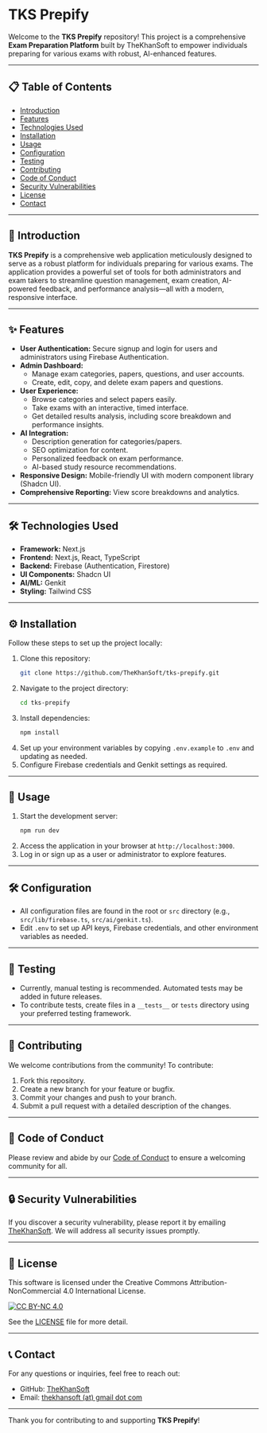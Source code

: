 # TKS Prepify

Welcome to the **TKS Prepify** repository! This project is a comprehensive **Exam Preparation Platform** built by TheKhanSoft to empower individuals preparing for various exams with robust, AI-enhanced features.

---

## 📋 Table of Contents

- [Introduction](#introduction)
- [Features](#features)
- [Technologies Used](#technologies-used)
- [Installation](#installation)
- [Usage](#usage)
- [Configuration](#configuration)
- [Testing](#testing)
- [Contributing](#contributing)
- [Code of Conduct](#code-of-conduct)
- [Security Vulnerabilities](#security-vulnerabilities)
- [License](#license)
- [Contact](#contact)

---

## 📝 Introduction

**TKS Prepify** is a comprehensive web application meticulously designed to serve as a robust platform for individuals preparing for various exams. The application provides a powerful set of tools for both administrators and exam takers to streamline question management, exam creation, AI-powered feedback, and performance analysis—all with a modern, responsive interface.

---

## ✨ Features

- **User Authentication:** Secure signup and login for users and administrators using Firebase Authentication.
- **Admin Dashboard:**
  - Manage exam categories, papers, questions, and user accounts.
  - Create, edit, copy, and delete exam papers and questions.
- **User Experience:**
  - Browse categories and select papers easily.
  - Take exams with an interactive, timed interface.
  - Get detailed results analysis, including score breakdown and performance insights.
- **AI Integration:**
  - Description generation for categories/papers.
  - SEO optimization for content.
  - Personalized feedback on exam performance.
  - AI-based study resource recommendations.
- **Responsive Design:** Mobile-friendly UI with modern component library (Shadcn UI).
- **Comprehensive Reporting:** View score breakdowns and analytics.

---

## 🛠️ Technologies Used

- **Framework:** Next.js
- **Frontend:** Next.js, React, TypeScript
- **Backend:** Firebase (Authentication, Firestore)
- **UI Components:** Shadcn UI
- **AI/ML:** Genkit
- **Styling:** Tailwind CSS

---

## ⚙️ Installation

Follow these steps to set up the project locally:

1. Clone this repository:
   ```bash
   git clone https://github.com/TheKhanSoft/tks-prepify.git
   ```
2. Navigate to the project directory:
   ```bash
   cd tks-prepify
   ```
3. Install dependencies:
   ```bash
   npm install
   ```
4. Set up your environment variables by copying `.env.example` to `.env` and updating as needed.
5. Configure Firebase credentials and Genkit settings as required.

---

## 🚀 Usage

1. Start the development server:
   ```bash
   npm run dev
   ```
2. Access the application in your browser at `http://localhost:3000`.
3. Log in or sign up as a user or administrator to explore features.

---

## 🛠️ Configuration

- All configuration files are found in the root or `src` directory (e.g., `src/lib/firebase.ts`, `src/ai/genkit.ts`).
- Edit `.env` to set up API keys, Firebase credentials, and other environment variables as needed.

---

## 🧪 Testing

- Currently, manual testing is recommended. Automated tests may be added in future releases.
- To contribute tests, create files in a `__tests__` or `tests` directory using your preferred testing framework.

---

## 🤝 Contributing

We welcome contributions from the community! To contribute:

1. Fork this repository.
2. Create a new branch for your feature or bugfix.
3. Commit your changes and push to your branch.
4. Submit a pull request with a detailed description of the changes.

---

## 📜 Code of Conduct

Please review and abide by our [Code of Conduct](CODE_OF_CONDUCT.md) to ensure a welcoming community for all.

---

## 🔒 Security Vulnerabilities

If you discover a security vulnerability, please report it by emailing [TheKhanSoft](mailto:thekhansoft@gmail.com). We will address all security issues promptly.

---

## 📄 License

This software is licensed under the Creative Commons Attribution-NonCommercial 4.0 International License.

[![CC BY-NC 4.0][cc-by-nc-shield]][cc-by-nc]

[cc-by-nc]: https://creativecommons.org/licenses/by-nc/4.0/
[cc-by-nc-shield]: https://img.shields.io/badge/License-CC%20BY--NC%204.0-lightgrey.svg

See the [LICENSE](LICENSE.md) file for more detail.

---

## 📞 Contact

For any questions or inquiries, feel free to reach out:

- GitHub: [TheKhanSoft](https://github.com/TheKhanSoft)
- Email: [thekhansoft (at) gmail dot com](mailto:thekhansoft@gmail.com)

---

Thank you for contributing to and supporting **TKS Prepify**!